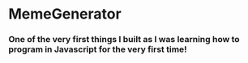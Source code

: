# MemeGenerator
### One of the very first things I built as I was learning how to program in Javascript for the very first time!
